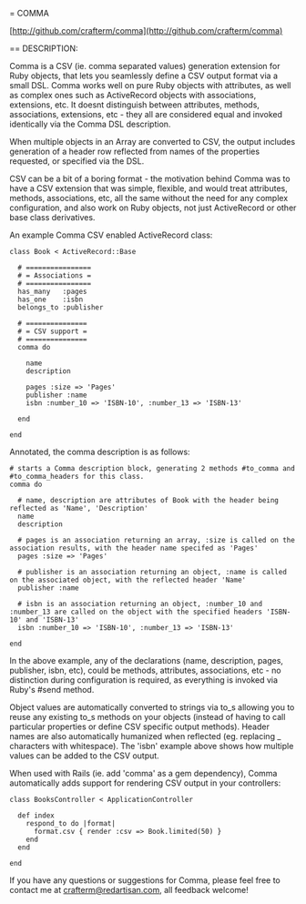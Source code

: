= COMMA

[http://github.com/crafterm/comma](http://github.com/crafterm/comma)

== DESCRIPTION:

Comma is a CSV (ie. comma separated values) generation extension for Ruby objects, that lets you seamlessly define a CSV output format via a small DSL. Comma works well on pure Ruby objects with attributes, as well as complex ones such as ActiveRecord objects with associations, extensions, etc. It doesnt distinguish between attributes, methods, associations, extensions, etc - they all are considered equal and invoked identically via the Comma DSL description.

When multiple objects in an Array are converted to CSV, the output includes generation of a header row reflected from names of the properties requested, or specified via the DSL.

CSV can be a bit of a boring format - the motivation behind Comma was to have a CSV extension that was simple, flexible, and would treat attributes, methods, associations, etc, all the same without the need for any complex configuration, and also work on Ruby objects, not just ActiveRecord or other base class derivatives.

An example Comma CSV enabled ActiveRecord class:

    class Book < ActiveRecord::Base
  
      # ================
      # = Associations =
      # ================
      has_many   :pages
      has_one    :isbn
      belongs_to :publisher
  
      # ===============
      # = CSV support =
      # ===============
      comma do

        name
        description
    
        pages :size => 'Pages'
        publisher :name
        isbn :number_10 => 'ISBN-10', :number_13 => 'ISBN-13'
      
      end

    end

Annotated, the comma description is as follows:

    # starts a Comma description block, generating 2 methods #to_comma and #to_comma_headers for this class.
    comma do

      # name, description are attributes of Book with the header being reflected as 'Name', 'Description'
      name
      description
  
      # pages is an association returning an array, :size is called on the association results, with the header name specifed as 'Pages'
      pages :size => 'Pages'
    
      # publisher is an association returning an object, :name is called on the associated object, with the reflected header 'Name'
      publisher :name
    
      # isbn is an association returning an object, :number_10 and :number_13 are called on the object with the specified headers 'ISBN-10' and 'ISBN-13'
      isbn :number_10 => 'ISBN-10', :number_13 => 'ISBN-13'
    
    end
  
In the above example, any of the declarations (name, description, pages, publisher, isbn, etc), could be methods, attributes, associations, etc - no distinction during configuration is required, as everything is invoked via Ruby's #send method.

Object values are automatically converted to strings via to_s allowing you to reuse any existing to_s methods on your objects (instead of having to call particular properties or define CSV specific output methods). Header names are also automatically humanized when reflected (eg. replacing _ characters with whitespace). The 'isbn' example above shows how multiple values can be added to the CSV output.

When used with Rails (ie. add 'comma' as a gem dependency), Comma automatically adds support for rendering CSV output in your controllers:

    class BooksController < ApplicationController

      def index
        respond_to do |format|
          format.csv { render :csv => Book.limited(50) }
        end
      end

    end

If you have any questions or suggestions for Comma, please feel free to contact me at crafterm@redartisan.com, all feedback welcome!
